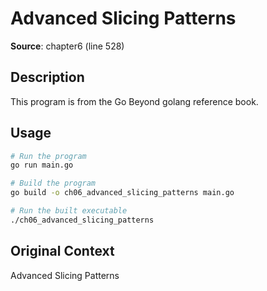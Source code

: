 # Advanced Slicing Patterns

**Source**: chapter6 (line 528)

## Description

This program is from the Go Beyond golang reference book.

## Usage

```bash
# Run the program
go run main.go

# Build the program
go build -o ch06_advanced_slicing_patterns main.go

# Run the built executable
./ch06_advanced_slicing_patterns
```

## Original Context

Advanced Slicing Patterns
